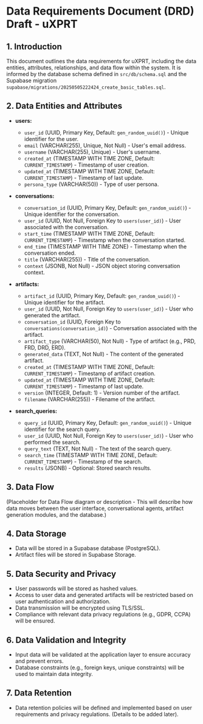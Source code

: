 # Data Requirements Document (DRD) Draft - uXPRT

## 1. Introduction

This document outlines the data requirements for uXPRT, including the data entities, attributes, relationships, and data flow within the system. It is informed by the database schema defined in `src/db/schema.sql` and the Supabase migration `supabase/migrations/20250505222424_create_basic_tables.sql`.

## 2. Data Entities and Attributes

- **users:**

  - `user_id` (UUID, Primary Key, Default: `gen_random_uuid()`) - Unique identifier for the user.
  - `email` (VARCHAR(255), Unique, Not Null) - User's email address.
  - `username` (VARCHAR(255), Unique) - User's username.
  - `created_at` (TIMESTAMP WITH TIME ZONE, Default: `CURRENT_TIMESTAMP`) - Timestamp of user creation.
  - `updated_at` (TIMESTAMP WITH TIME ZONE, Default: `CURRENT_TIMESTAMP`) - Timestamp of last update.
  - `persona_type` (VARCHAR(50)) - Type of user persona.

- **conversations:**

  - `conversation_id` (UUID, Primary Key, Default: `gen_random_uuid()`) - Unique identifier for the conversation.
  - `user_id` (UUID, Not Null, Foreign Key to `users(user_id)`) - User associated with the conversation.
  - `start_time` (TIMESTAMP WITH TIME ZONE, Default: `CURRENT_TIMESTAMP`) - Timestamp when the conversation started.
  - `end_time` (TIMESTAMP WITH TIME ZONE) - Timestamp when the conversation ended.
  - `title` (VARCHAR(255)) - Title of the conversation.
  - `context` (JSONB, Not Null) - JSON object storing conversation context.

- **artifacts:**

  - `artifact_id` (UUID, Primary Key, Default: `gen_random_uuid()`) - Unique identifier for the artifact.
  - `user_id` (UUID, Not Null, Foreign Key to `users(user_id)`) - User who generated the artifact.
  - `conversation_id` (UUID, Foreign Key to `conversations(conversation_id)`) - Conversation associated with the artifact.
  - `artifact_type` (VARCHAR(50), Not Null) - Type of artifact (e.g., PRD, FRD, DRD, ERD).
  - `generated_data` (TEXT, Not Null) - The content of the generated artifact.
  - `created_at` (TIMESTAMP WITH TIME ZONE, Default: `CURRENT_TIMESTAMP`) - Timestamp of artifact creation.
  - `updated_at` (TIMESTAMP WITH TIME ZONE, Default: `CURRENT_TIMESTAMP`) - Timestamp of last update.
  - `version` (INTEGER, Default: 1) - Version number of the artifact.
  - `filename` (VARCHAR(255)) - Filename of the artifact.

- **search_queries:**
  - `query_id` (UUID, Primary Key, Default: `gen_random_uuid()`) - Unique identifier for the search query.
  - `user_id` (UUID, Not Null, Foreign Key to `users(user_id)`) - User who performed the search.
  - `query_text` (TEXT, Not Null) - The text of the search query.
  - `search_time` (TIMESTAMP WITH TIME ZONE, Default: `CURRENT_TIMESTAMP`) - Timestamp of the search.
  - `results` (JSONB) - Optional: Stored search results.

## 3. Data Flow

(Placeholder for Data Flow diagram or description - This will describe how data moves between the user interface, conversational agents, artifact generation modules, and the database.)

## 4. Data Storage

- Data will be stored in a Supabase database (PostgreSQL).
- Artifact files will be stored in Supabase Storage.

## 5. Data Security and Privacy

- User passwords will be stored as hashed values.
- Access to user data and generated artifacts will be restricted based on user authentication and authorization.
- Data transmission will be encrypted using TLS/SSL.
- Compliance with relevant data privacy regulations (e.g., GDPR, CCPA) will be ensured.

## 6. Data Validation and Integrity

- Input data will be validated at the application layer to ensure accuracy and prevent errors.
- Database constraints (e.g., foreign keys, unique constraints) will be used to maintain data integrity.

## 7. Data Retention

- Data retention policies will be defined and implemented based on user requirements and privacy regulations. (Details to be added later).

